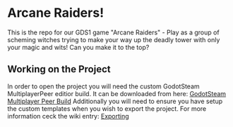 # Arcane Raiders!
This is the repo for our GDS1 game "Arcane Raiders" - Play as a group of scheming witches trying to make your way up the deadly tower with only your magic and wits! Can you make it to the top?

## Working on the Project
In order to open the project you will need the custom GodotSteam MultiplayerPeer editior build. It can be downloaded from here: 
[GodotSteam Multiplayer Peer Build](https://github.com/GodotSteam/GodotSteam/releases/tag/v4.8-mp)
Additionally you will need to ensure you have setup the custom templates when you wish to export the project. For more information ceck the wiki entry: [Exporting](https://github.com/Eefschmeef2310/Arcane-Raiders/wiki/Utilities-&-Other-Stuff#exporting)
